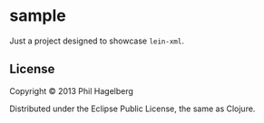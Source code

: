 # sample

Just a project designed to showcase `lein-xml`.

## License

Copyright © 2013 Phil Hagelberg

Distributed under the Eclipse Public License, the same as Clojure.
